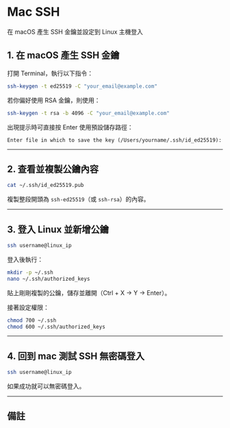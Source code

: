 # Mac SSH

在 macOS 產生 SSH 金鑰並設定到 Linux 主機登入

## 1. 在 macOS 產生 SSH 金鑰

打開 Terminal，執行以下指令：

```bash
ssh-keygen -t ed25519 -C "your_email@example.com"
```

若你偏好使用 RSA 金鑰，則使用：

```bash
ssh-keygen -t rsa -b 4096 -C "your_email@example.com"
```

出現提示時可直接按 Enter 使用預設儲存路徑：

```
Enter file in which to save the key (/Users/yourname/.ssh/id_ed25519):
```

---

## 2. 查看並複製公鑰內容

```bash
cat ~/.ssh/id_ed25519.pub
```

複製整段開頭為 `ssh-ed25519`（或 `ssh-rsa`）的內容。

---

## 3. 登入 Linux 並新增公鑰

```bash
ssh username@linux_ip
```

登入後執行：

```bash
mkdir -p ~/.ssh
nano ~/.ssh/authorized_keys
```

貼上剛剛複製的公鑰，儲存並離開（Ctrl + X → Y → Enter）。

接著設定權限：

```bash
chmod 700 ~/.ssh
chmod 600 ~/.ssh/authorized_keys
```

---

## 4. 回到 mac 測試 SSH 無密碼登入

```bash
ssh username@linux_ip
```

如果成功就可以無密碼登入。

---

## 備註